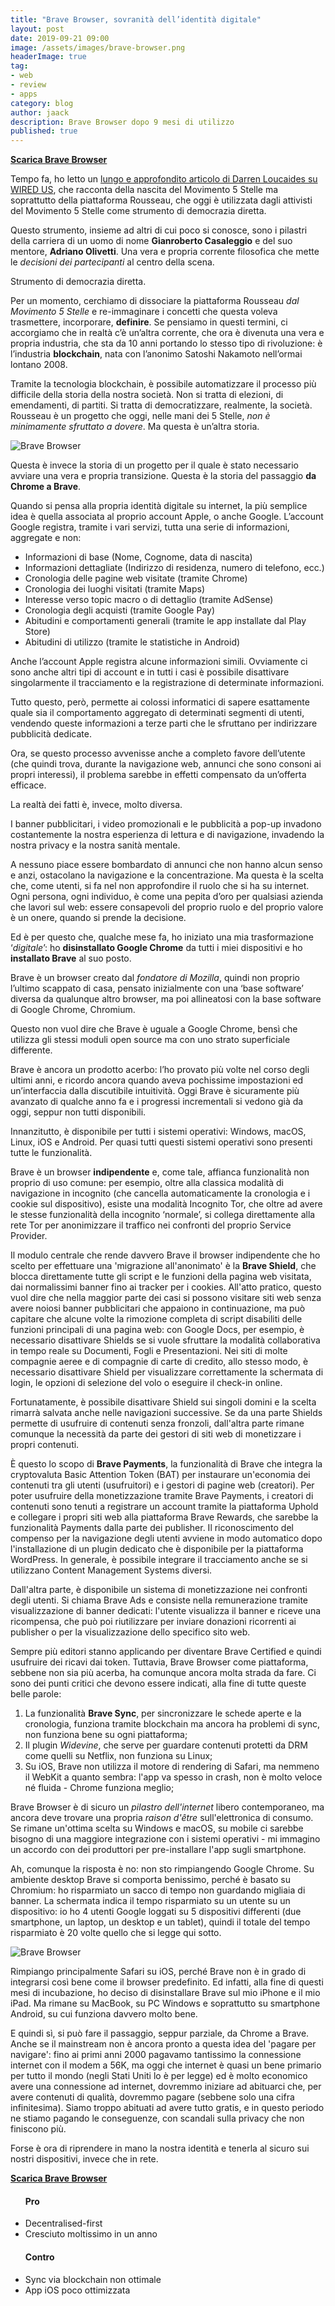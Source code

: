 ```yaml
---
title: "Brave Browser, sovranità dell’identità digitale"
layout: post
date: 2019-09-21 09:00
image: /assets/images/brave-browser.png
headerImage: true
tag:
- web
- review
- apps
category: blog
author: jaack
description: Brave Browser dopo 9 mesi di utilizzo
published: true
---
```


[**Scarica Brave Browser**](https://brave.com/jaa499)

Tempo fa, ho letto un [lungo e approfondito articolo di Darren Loucaides su WIRED US](https://www.wired.com/story/italy-five-star-movement-techno-utopians/), che racconta della nascita del Movimento 5 Stelle ma soprattutto della piattaforma Rousseau, che oggi è utilizzata dagli attivisti del Movimento 5 Stelle come strumento di democrazia diretta.

Questo strumento, insieme ad altri di cui poco si conosce, sono i pilastri della
carriera di un uomo di nome **Gianroberto Casaleggio** e del suo mentore, **Adriano Olivetti**.
Una vera e propria corrente filosofica che mette le *decisioni dei partecipanti* al centro della scena.

Strumento di democrazia diretta.

Per un momento, cerchiamo di dissociare la piattaforma Rousseau *dal Movimento 5 Stelle* e re-immaginare i concetti che questa voleva trasmettere, incorporare, **definire**. Se pensiamo in questi termini, ci accorgiamo che in realtà c’è un’altra corrente, che ora è divenuta una vera e propria industria, che sta da 10 anni portando lo stesso tipo di rivoluzione: è l’industria **blockchain**, nata con l’anonimo Satoshi Nakamoto nell’ormai lontano 2008.

Tramite la tecnologia blockchain, è possibile automatizzare il processo più difficile della storia della nostra società.
Non si tratta di elezioni, di emendamenti, di partiti. Si tratta di democratizzare, realmente, la società.
Rousseau è un progetto che oggi, nelle mani dei 5 Stelle, *non è minimamente sfruttato a dovere*. Ma questa è un’altra storia.

<img src="{{base}}/assets/images/support-brave-browser.png" alt="Brave Browser"/>

Questa è invece la storia di un progetto per il quale è stato necessario avviare una vera e propria transizione. Questa è la storia del passaggio **da Chrome a Brave**.

Quando si pensa alla propria identità digitale su internet, la più semplice idea è quella associata al proprio account Apple, o anche Google.
L’account Google registra, tramite i vari servizi, tutta una serie di informazioni, aggregate e non:
* Informazioni di base (Nome, Cognome, data di nascita)
* Informazioni dettagliate (Indirizzo di residenza, numero di telefono, ecc.)
* Cronologia delle pagine web visitate (tramite Chrome)
* Cronologia dei luoghi visitati (tramite Maps)
* Interesse verso topic macro o di dettaglio (tramite AdSense)
* Cronologia degli acquisti (tramite Google Pay)
* Abitudini e comportamenti generali (tramite le app installate dal Play Store)
* Abitudini di utilizzo (tramite le statistiche in Android)

Anche l’account Apple registra alcune informazioni simili. Ovviamente ci sono anche altri tipi di account e in tutti i casi è possibile disattivare singolarmente il tracciamento e la registrazione di determinate informazioni.

Tutto questo, però, permette ai colossi informatici di sapere esattamente quale sia il comportamento aggregato di determinati segmenti di utenti, vendendo queste informazioni a terze parti che le sfruttano per indirizzare pubblicità dedicate.

Ora, se questo processo avvenisse anche a completo favore dell’utente (che quindi trova, durante la navigazione web, annunci che sono consoni ai propri interessi), il problema sarebbe in effetti compensato da un’offerta efficace.

La realtà dei fatti è, invece, molto diversa.

I banner pubblicitari, i video promozionali e le pubblicità a pop-up invadono costantemente la nostra esperienza di lettura e di navigazione, invadendo la nostra privacy e la nostra sanità mentale.

A nessuno piace essere bombardato di annunci che non hanno alcun senso e anzi, ostacolano la navigazione e la concentrazione.
Ma questa è la scelta che, come utenti, si fa nel non approfondire il ruolo che si ha su internet. Ogni persona, ogni individuo, è come una pepita d’oro per qualsiasi azienda che lavori sul web: essere consapevoli del proprio ruolo e del proprio valore è un onere, quando si prende la decisione.

Ed è per questo che, qualche mese fa, ho iniziato una mia trasformazione ‘*digitale*’: ho **disinstallato Google Chrome** da tutti i miei dispositivi e ho **installato Brave** al suo posto.

Brave è un browser creato dal *fondatore di Mozilla*, quindi non proprio l’ultimo scappato di casa, pensato inizialmente con una ‘base software’ diversa da qualunque altro browser, ma poi allineatosi con la base software di Google Chrome, Chromium.

Questo non vuol dire che Brave è uguale a Google Chrome, bensì che utilizza gli stessi moduli open source ma con uno strato superficiale differente.

Brave è ancora un prodotto acerbo: l’ho provato più volte nel corso degli ultimi anni, e ricordo ancora quando aveva pochissime impostazioni ed un’interfaccia dalla discutibile intuitività.
Oggi Brave è sicuramente più avanzato di qualche anno fa e i progressi incrementali si vedono già da oggi, seppur non tutti disponibili.

Innanzitutto, è disponibile per tutti i sistemi operativi: Windows, macOS, Linux, iOS e Android. Per quasi tutti questi sistemi operativi sono presenti tutte le funzionalità.

Brave è un browser **indipendente** e, come tale, affianca funzionalità non proprio di uso comune: per esempio, oltre alla classica modalità di navigazione in incognito (che cancella automaticamente la cronologia e i cookie sul dispositivo), esiste una modalità Incognito Tor, che oltre ad avere le stesse funzionalità della incognito ‘normale’, si collega direttamente alla rete Tor per anonimizzare il traffico nei confronti del proprio Service Provider.

Il modulo centrale che rende davvero Brave il browser indipendente che ho scelto per effettuare una 'migrazione all'anonimato' è la **Brave Shield**, che blocca direttamente tutte gli script e le funzioni della pagina web visitata, dai normalissimi banner fino ai tracker per i cookies. All'atto pratico, questo vuol dire che nella maggior parte dei casi si possono visitare siti web senza avere noiosi banner pubblicitari che appaiono in continuazione, ma può capitare che alcune volte la rimozione completa di script disabiliti delle funzioni principali di una pagina web: con Google Docs, per esempio, è necessario disattivare Shields se si vuole sfruttare la modalità collaborativa in tempo reale su Documenti, Fogli e Presentazioni. Nei siti di molte compagnie aeree e di compagnie di carte di credito, allo stesso modo, è necessario disattivare Shield per visualizzare correttamente la schermata di login, le opzioni di selezione del volo o eseguire il check-in online.

Fortunatamente, è possibile disattivare Shield sui singoli domini e la scelta rimarrà salvata anche nelle navigazioni successive.
Se da una parte Shields permette di usufruire di contenuti senza fronzoli, dall'altra parte rimane comunque la necessità da parte dei gestori di siti web di monetizzare i propri contenuti.

È questo lo scopo di **Brave Payments**, la funzionalità di Brave che integra la cryptovaluta Basic Attention Token (BAT) per instaurare un'economia dei contenuti tra gli utenti (usufruitori) e i gestori di pagine web (creatori).
Per poter usufruire della monetizzazione tramite Brave Payments, i creatori di contenuti sono tenuti a registrare un account tramite la piattaforma Uphold e collegare i propri siti web alla piattaforma Brave Rewards, che sarebbe la funzionalità Payments dalla parte dei publisher. Il riconoscimento del compenso per la navigazione degli utenti avviene in modo automatico dopo l'installazione di un plugin dedicato che è disponibile per la piattaforma WordPress. In generale, è possibile integrare il tracciamento anche se si utilizzano Content Management Systems diversi.

Dall'altra parte, è disponibile un sistema di monetizzazione nei confronti degli utenti. Si chiama Brave Ads e consiste nella remunerazione tramite visualizzazione di banner dedicati: l'utente visualizza il banner e riceve una ricompensa, che può poi riutilizzare per inviare donazioni ricorrenti ai publisher o per la visualizzazione dello specifico sito web.

Sempre più editori stanno applicando per diventare Brave Certified e quindi usufruire dei ricavi dai token. Tuttavia, Brave Browser come piattaforma, sebbene non sia più acerba, ha comunque ancora molta strada da fare. Ci sono dei punti critici che devono essere indicati, alla fine di tutte queste belle parole:

1. La funzionalità **Brave Sync**, per sincronizzare le schede aperte e la cronologia, funziona tramite blockchain ma ancora ha problemi di sync, non funziona bene su ogni piattaforma;
2. Il plugin *Widevine*, che serve per guardare contenuti protetti da DRM come quelli su Netflix, non funziona su Linux;
3. Su iOS, Brave non utilizza il motore di rendering di Safari, ma nemmeno il WebKit a quanto sembra: l'app va spesso in crash, non è molto veloce né fluida - Chrome funziona meglio;

Brave Browser è di sicuro un *pilastro dell'internet* libero contemporaneo, ma ancora deve trovare una propria *raison d'être* sull'elettronica di consumo. Se rimane un'ottima scelta su Windows e macOS, su mobile ci sarebbe bisogno di una maggiore integrazione con i sistemi operativi - mi immagino un accordo con dei produttori per pre-installare l'app sugli smartphone.

Ah, comunque la risposta è no: non sto rimpiangendo Google Chrome. Su ambiente desktop Brave si comporta benissimo, perché è basato su Chromium: ho risparmiato un sacco di tempo non guardando migliaia di banner. La schermata indica il tempo risparmiato su un utente su un dispositivo: io ho 4 utenti Google loggati su 5 dispositivi differenti (due smartphone, un laptop, un desktop e un tablet), quindi il totale del tempo risparmiato è 20 volte quello che si legge qui sotto.

<img src="{{base}}/assets/images/tempo-risparmiato-brave-browser.png" alt="Brave Browser"/>

Rimpiango principalmente Safari su iOS, perché Brave non è in grado di integrarsi così bene come il browser predefinito. Ed infatti, alla fine di questi mesi di incubazione, ho deciso di disinstallare Brave sul mio iPhone e il mio iPad. Ma rimane su MacBook, su PC Windows e soprattutto su smartphone Android, su cui funziona davvero molto bene.

E quindi sì, si può fare il passaggio, seppur parziale, da Chrome a Brave.
Anche se il mainstream non è ancora pronto a questa idea del 'pagare per navigare': fino ai primi anni 2000 pagavamo tantissimo la connessione internet con il modem a 56K, ma oggi che internet è quasi un bene primario per tutto il mondo (negli Stati Uniti lo è per legge) ed è molto economico avere una connessione ad internet, dovremmo iniziare ad abituarci che, per avere contenuti di qualità, dovremmo pagare (sebbene solo una cifra infinitesima). Siamo troppo abituati ad avere tutto gratis, e in questo periodo ne stiamo pagando le conseguenze, con scandali sulla privacy che non finiscono più.

Forse è ora di riprendere in mano la nostra identità e tenerla al sicuro sui nostri dispositivi, invece che in rete.

[**Scarica Brave Browser**](https://brave.com/jaa499)

<div class="review">
    <div class="toleft">
      <ul><h4>Pro</h4>
        <li>Decentralised-first</li>
        <li>Cresciuto moltissimo in un anno</li>
      </ul>
    </div>
    <div class="toright">
      <ul><h4>Contro</h4>
        <li>Sync via blockchain non ottimale</li>
        <li>App iOS poco ottimizzata</li>
      </ul>
    </div>
</div>

